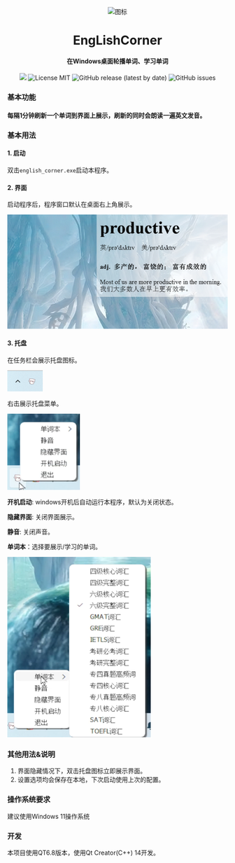 <p align="center">
  <img src="english_corner.ico" width="128" height="128" alt="图标"/>
</p>

<div align="center">

# EngLishCorner
#### 在Windows桌面轮播单词、学习单词

![](https://img.shields.io/badge/language-C%2B%2B%20%2F%20QT-pink)
![License MIT](https://img.shields.io/badge/license-MIT-orange)
![GitHub release (latest by date)](https://img.shields.io/badge/release-v1.0.0-blue)
![GitHub issues](https://img.shields.io/github/issues/imgzr/english_corner)
</div>

### 基本功能
#### 每隔1分钟刷新一个单词到界面上展示，刷新的同时会朗读一遍英文发音。

### 基本用法

#### 1. 启动
双击`english_corner.exe`启动本程序。

#### 2. 界面
启动程序后，程序窗口默认在桌面右上角展示。


<img src="material/jiemian.png" alt="界面"/>

#### 3. 托盘

在任务栏会展示托盘图标。

<img src="material/tuopan.png" alt="托盘"/>

右击展示托盘菜单。

<img src="material/tuopancaidan.png" alt="托盘菜单"/>

**开机启动**: windows开机后自动运行本程序，默认为关闭状态。

**隐藏界面**: 关闭界面展示。

**静音**: 关闭声音。

**单词本**：选择要展示/学习的单词。

<img src="material/danciben.png" alt="单词本"/>

### 其他用法&说明
1. 界面隐藏情况下，双击托盘图标立即展示界面。
2. 设置选项均会保存在本地，下次启动使用上次的配置。

### 操作系统要求
建议使用Windows 11操作系统


### 开发
本项目使用QT6.8版本，使用Qt Creator(C++) 14开发。